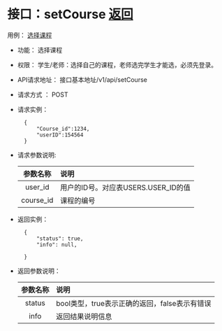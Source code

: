 <!-- markdownlint-disable MD033-->
<!-- 禁止MD033类型的警告 https://www.npmjs.com/package/markdownlint -->

# 接口：setCourse  [返回](../README.md)
用例： [选择课程](../用例/setCourse.md)

- 功能：
    选择课程

- 权限：
    学生/老师：选择自己的课程，老师选完学生才能选，必须先登录。

- API请求地址：
    接口基本地址/v1/api/setCourse

- 请求方式 ：
    POST

- 请求实例：

        {
            "Course_id":1234,
            "userID":154564
        }

- 请求参数说明:

  |参数名称|说明|
  |:---------:|:--------------------------------------------------------|
  |user_id|用户的ID号。对应表USERS.USER_ID的值|
  |course_id|课程的编号|

- 返回实例：

        {
            "status": true,
            "info": null,

        }

- 返回参数说明：

  |参数名称|说明|
  |:---------:|:--------------------------------------------------------|
  |status|bool类型，true表示正确的返回，false表示有错误|
  |info|返回结果说明信息|


